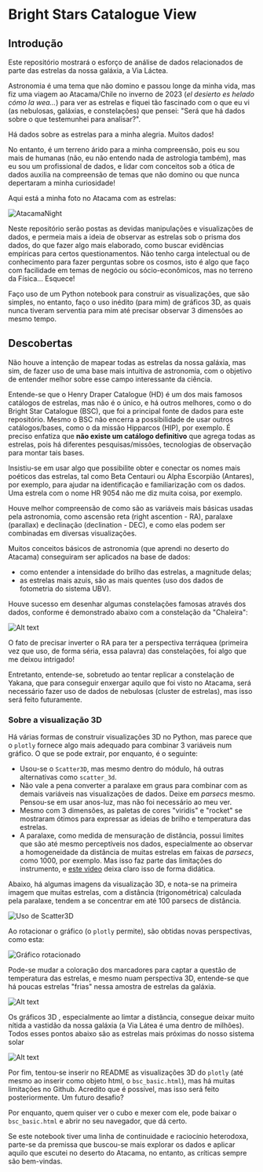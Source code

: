 # Bright Stars Catalogue View

## Introdução

Este repositório mostrará o esforço de análise de dados relacionados de parte das estrelas da nossa galáxia, a Via Láctea. 

Astronomia é uma tema que não domino e passou longe da minha vida, mas fiz uma viagem ao Atacama/Chile no inverno de 2023 (_el desierto es helado cómo la wea..._) para ver as estrelas e fiquei tão fascinado com o que eu vi (as nebulosas, galáxias, e constelações) que pensei: "Será que há dados sobre o que testemunhei para analisar?". 

Há dados sobre as estrelas para a minha alegria. Muitos dados!

No entanto, é um terreno árido para a minha compreensão, pois eu sou mais de humanas (não, eu não entendo nada de astrologia também), mas eu sou um profissional de dados, e lidar com conceitos sob a ótica de dados auxilia na compreensão de temas que não domino ou que nunca depertaram a minha curiosidade!

Aqui está a minha foto no Atacama com as estrelas: 

![AtacamaNight](images/Jimmy.png)

Neste repositório serão postas as devidas manipulações e visualizações de dados, e permeia mais a ideia de observar as estrelas sob o prisma dos dados, do que fazer algo mais elaborado, como buscar evidências empíricas para certos questionamentos. Não tenho carga intelectual ou de conhecimento para fazer perguntas sobre os cosmos, isto é algo que faço com facilidade em temas de negócio ou sócio-econômicos, mas no terreno da Física... Esquece!

Faço uso de um Python notebook para construir as visualizações, que são simples, no entanto, faço o uso inédito (para mim) de gráficos 3D, as quais nunca tiveram serventia para mim até precisar observar 3 dimensões ao mesmo tempo.

## Descobertas

Não houve a intenção de mapear todas as estrelas da nossa galáxia, mas sim, de fazer uso de uma base mais intuitiva de astronomia, com o objetivo de entender melhor sobre esse campo interessante da ciência. 

Entende-se que o Henry Draper Catalogue (HD) é um dos mais famosos catálogos de estrelas, mas não é o único, e há outros melhores, como o do Bright Star Catalogue (BSC), que foi a principal fonte de dados para este repositório. Mesmo o BSC não encerra a possibilidade de usar outros catálogos/bases, como o da missão Hipparcos (HIP), por exemplo. É preciso enfatiza que __não existe um catálogo definitivo__ que agrega todas as estrelas, pois há diferentes pesquisas/missões, tecnologias de observação para montar tais bases. 

Insistiu-se em usar algo que possibilite obter e conectar os nomes mais poéticos das estrelas, tal como Beta Centauri ou Alpha Escorpião (Antares), por exemplo, para ajudar na identificação e familiarização com os dados. Uma estrela com o nome HR 9054 não me diz muita coisa, por exemplo. 

Houve melhor compreensão de como são as variáveis mais básicas usadas pela astronomia, como ascensão reta (right ascention - RA), paralaxe (parallax) e declinação (declination - DEC), e como elas podem ser combinadas em diversas visualizações. 

Muitos conceitos básicos de astronomia (que aprendi no deserto do Atacama) conseguiram ser aplicados na base de dados:  

* como entender a intensidade do brilho das estrelas, a magnitude delas; 
* as estrelas mais azuis, são as mais quentes (uso dos dados de fotometria do sistema UBV). 

Houve sucesso em desenhar algumas constelações famosas através dos dados, conforme é demonstrado abaixo com a constelação da "Chaleira": 

![Alt text](images/teapot.png)

O fato de precisar inverter o RA para ter a perspectiva terráquea (primeira vez que uso, de forma séria, essa palavra) das constelações, foi algo que me deixou intrigado!

Entretanto, entende-se, sobretudo ao tentar replicar a constelação de Yakana, que para conseguir enxergar aquilo que foi visto no Atacama, será necessário fazer uso de dados de nebulosas (cluster de estrelas), mas isso será feito futuramente. 

### Sobre a visualização 3D

Há várias formas de construir visualizações 3D no Python, mas parece que o `plotly` fornece algo mais adequado para combinar 3 variáveis num gráfico. O que se pode extrair, por enquanto, é o seguinte: 

* Usou-se o `Scatter3D`, mas mesmo dentro do módulo, há outras alternativas como `scatter_3d`. 
* Não vale a pena converter a paralaxe em graus para combinar com as demais variáveis nas visualizações de dados. Deixe em _parsecs_ mesmo. Pensou-se em usar anos-luz, mas não foi necessário ao meu ver. 
* Mesmo com 3 dimensões, as paletas de cores "viridis" e "rocket" se mostraram ótimos para expressar as ideias de brilho e temperatura das estrelas. 
* A paralaxe, como medida de mensuração de distância, possui limites que são até mesmo perceptíveis nos dados, especialmente ao observar a homogeneidade da distância de muitas estrelas em faixas de _parsecs_, como 1000, por exemplo. Mas isso faz parte das limitações do instrumento, e [este vídeo](https://www.youtube.com/watch?v=Op3AYaJc0Xw) deixa claro isso de forma didática. 

Abaixo, há algumas imagens da visualização 3D, e nota-se na primeira imagem que muitas estrelas, com a distância (trigonométrica) calculada pela paralaxe, tendem a se concentrar em até 100 parsecs de distância. 

![Uso de Scatter3D](images/cube.png)

Ao rotacionar o gráfico (o `plotly` permite), são obtidas novas perspectivas, como esta: 

![Gráfico rotacionado](images/cube2.png)

Pode-se mudar a coloração dos marcadores para captar a questão de temperatura das estrelas, e mesmo nuam perspectiva 3D, entende-se que há poucas estrelas "frias" nessa amostra de estrelas da galáxia. 

![Alt text](images/cube3.png)

Os gráficos 3D , especialmente ao limtar a distância, consegue deixar muito nítida a vastidão da nossa galáxia (a Via Látea é uma dentro de milhões). Todos esses pontos abaixo são as estrelas mais próximas do nosso sistema solar

![Alt text](images/cube4.png)

Por fim, tentou-se inserir no README as visualizações 3D do `plotly` (até mesmo ao inserir como objeto html, o `bsc_basic.html`), mas há muitas limitações no Github. Acredito que é possível, mas isso será feito posteriormente. Um futuro desafio? 

Por enquanto, quem quiser ver o cubo e mexer com ele, pode baixar o `bsc_basic.html` e abrir no seu navegador, que dá certo. 

Se este notebook tiver uma linha de continuidade e raciocínio heterodoxa, parte-se da premissa que buscou-se mais explorar os dados e aplicar aquilo que escutei no deserto do Atacama, no entanto, as críticas sempre são bem-vindas. 